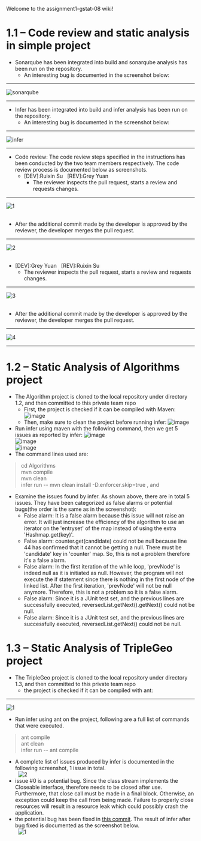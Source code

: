 Welcome to the assignment1-gstat-08 wiki!
# 1.1 – Code review and static analysis in simple project
* Sonarqube has been integrated into build and sonarqube analysis has been run on the repository.
  *   An interesting bug is documented in the screenshot below:

***

![sonarqube](https://github.com/McGill-ECSE429-Fall2021/assignment1-gstat-08/blob/master/1.1/screenshots/Screen%20Shot%202021-09-24%20at%2011.08.29%20AM.png)

***

* Infer has been integrated into build and infer analysis has been run on the repository.
  * An interesting bug is documented in the screenshot below:

***

![infer](https://github.com/McGill-ECSE429-Fall2021/assignment1-gstat-08/blob/master/1.1/screenshots/Screen%20Shot%202021-09-24%20at%2011.09.58%20AM.png)

***
* Code review:
The code review steps specified in the instructions has been conducted by the two team members respectively. The code review process is documented below as screenshots.
  * [DEV]:Ruixin Su &nbsp; [REV]:Grey Yuan
    * The reviewer inspects the pull request, starts a review and requests changes.

***

![1](https://github.com/McGill-ECSE429-Fall2021/assignment1-gstat-08/blob/master/1.1/screenshots/Screen%20Shot%202021-09-25%20at%206.52.28%20PM.png)
\
&nbsp;
   * After the additional commit made by the developer is approved by the reviewer, the developer merges the pull request.

***

![2](https://github.com/McGill-ECSE429-Fall2021/assignment1-gstat-08/blob/master/1.1/screenshots/Screen%20Shot%202021-09-25%20at%206.53.06%20PM.png)
\
&nbsp;
  * [DEV]:Grey Yuan &nbsp; [REV]:Ruixin Su
    * The reviewer inspects the pull request, starts a review and requests changes.

***

![3](https://github.com/McGill-ECSE429-Fall2021/assignment1-gstat-08/blob/master/1.1/screenshots/Screen%20Shot%202021-09-25%20at%206.53.48%20PM.png)
\
&nbsp;
   * After the additional commit made by the developer is approved by the reviewer, the developer merges the pull request.

***

![4](https://github.com/McGill-ECSE429-Fall2021/assignment1-gstat-08/blob/master/1.1/screenshots/Screen%20Shot%202021-09-25%20at%206.54.02%20PM.png)

***

#   1.2 – Static Analysis of Algorithms project

* The Algorithm project is cloned to the local repository under directory 1.2, and then committed to this private team repo  
  * First, the project is checked if it can be compiled with Maven:  
![image](https://user-images.githubusercontent.com/56415387/134777167-d65e2d30-01d7-410e-b434-35bb928b9137.png)  
  * Then, make sure to clean the project before running infer:
![image](https://user-images.githubusercontent.com/56415387/134777534-366d9264-0e68-4df7-a2c8-3bf4d0ddebb8.png)  
* Run infer using maven with the following command, then we get 5 issues as reported by infer:
![image](https://user-images.githubusercontent.com/56415387/134777934-653c54fb-4af2-4432-a781-af750284dff1.png)  
![image](https://user-images.githubusercontent.com/56415387/134778073-75ea1292-5279-4087-a989-8aa6e9eff4ce.png)  
![image](https://user-images.githubusercontent.com/56415387/134778153-7b51ef9c-9463-4b3c-8c3e-9fb897f71024.png)  
* The command lines used are:
> cd Algorithms  
> mvn compile  
> mvn clean  
> infer run -- mvn clean install -D.enforcer.skip=true  , and
* Examine the issues found by infer. As shown above, there are in total 5 issues. They have been categorized as false alarms or potential bugs(the order is the same as in the screenshot):
  * False alarm: It is a false alarm because this issue will not raise an error. It will just increase the efficiency of the algorithm to use an iterator on the 'entryset' of the map instead of using the extra 'Hashmap.get(key)'.  
  * False alarm: counter.get(candidate) could not be null because line 44 has confirmed that it cannot be getting a null. There must be 'candidate' key in 'counter' map. So, this is not a problem therefore it's a false alarm.  
  * False alarm: In the first iteration of the while loop, 'prevNode' is indeed null as it is initiated as null. However, the program will not execute the if statement since there is nothing in the first node of the linked list. After the first iteration, 'prevNode' will not be null anymore. Therefore, this is not a problem so it is a false alarm.  
  * False alarm: Since it is a JUnit test set, and the previous lines are successfully executed, reversedList.getNext().getNext() could not be null.  
  * False alarm: Since it is a JUnit test set, and the previous lines are successfully executed, reversedList.getNext() could not be null.  

#   1.3 – Static Analysis of TripleGeo project   
* The TripleGeo project is cloned to the local repository under directory 1.3, and then committed to this private team repo  
  * the project is checked if it can be compiled with ant:  

***

![1](https://github.com/McGill-ECSE429-Fall2021/assignment1-gstat-08/blob/master/1.3/screenshots/Screen%20Shot%202021-09-25%20at%2011.18.14%20PM.png)
  * Run infer using ant on the project, following are a full list of commands that were executed.
> ant compile\
> ant clean\
> infer run -- ant compile
  * A complete list of issues produced by infer is documented in the following screenshot, 1 issue in total.
\
&nbsp;
![2](https://github.com/McGill-ECSE429-Fall2021/assignment1-gstat-08/blob/master/1.3/screenshots/Screen%20Shot%202021-09-23%20at%204.13.38%20AM.png)
  * issue #0 is a potential bug. Since the class stream implements the Closeable interface, therefore needs to be closed after use. Furthermore, that close call must be made in a final block. Otherwise, an exception could keep the call from being made. Failure to properly close resources will result in a resource leak which could possibly crash the application.
  * the potential bug has been fixed in [this commit](https://github.com/McGill-ECSE429-Fall2021/assignment1-gstat-08/commit/1efce16ea06e74ac370b9c88093feb9d4f791892). The result of infer after bug fixed is documented as the screenshot below.
\
&nbsp;
![1](https://github.com/McGill-ECSE429-Fall2021/assignment1-gstat-08/blob/master/1.3/screenshots/Screen%20Shot%202021-09-25%20at%2011.03.40%20PM.png)
